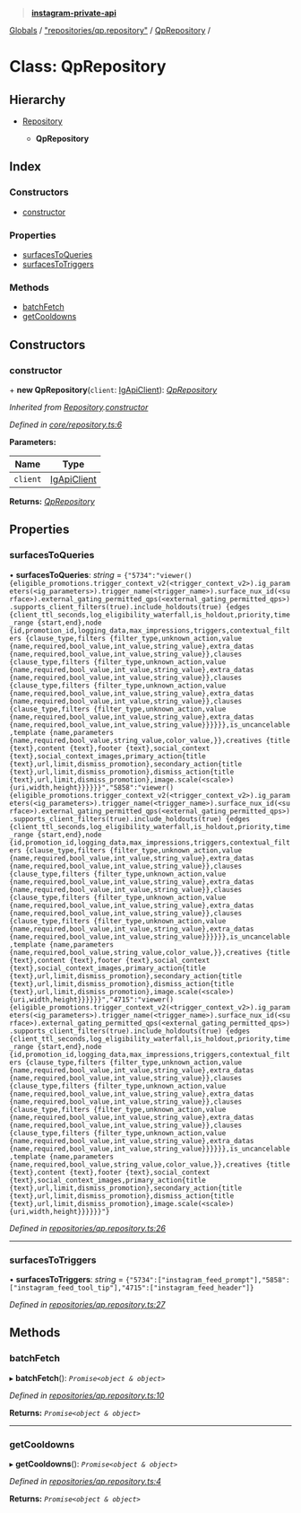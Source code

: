 > **[instagram-private-api](../README.md)**

[Globals](../README.md) / ["repositories/qp.repository"](../modules/_repositories_qp_repository_.md) / [QpRepository](_repositories_qp_repository_.qprepository.md) /

# Class: QpRepository

## Hierarchy

* [Repository](_core_repository_.repository.md)

  * **QpRepository**

## Index

### Constructors

* [constructor](_repositories_qp_repository_.qprepository.md#constructor)

### Properties

* [surfacesToQueries](_repositories_qp_repository_.qprepository.md#surfacestoqueries)
* [surfacesToTriggers](_repositories_qp_repository_.qprepository.md#surfacestotriggers)

### Methods

* [batchFetch](_repositories_qp_repository_.qprepository.md#batchfetch)
* [getCooldowns](_repositories_qp_repository_.qprepository.md#getcooldowns)

## Constructors

###  constructor

\+ **new QpRepository**(`client`: [IgApiClient](_core_client_.igapiclient.md)): *[QpRepository](_repositories_qp_repository_.qprepository.md)*

*Inherited from [Repository](_core_repository_.repository.md).[constructor](_core_repository_.repository.md#constructor)*

*Defined in [core/repository.ts:6](https://github.com/dilame/instagram-private-api/blob/01eb399/src/core/repository.ts#L6)*

**Parameters:**

Name | Type |
------ | ------ |
`client` | [IgApiClient](_core_client_.igapiclient.md) |

**Returns:** *[QpRepository](_repositories_qp_repository_.qprepository.md)*

## Properties

###  surfacesToQueries

• **surfacesToQueries**: *string* =  `{"5734":"viewer() {eligible_promotions.trigger_context_v2(<trigger_context_v2>).ig_parameters(<ig_parameters>).trigger_name(<trigger_name>).surface_nux_id(<surface>).external_gating_permitted_qps(<external_gating_permitted_qps>).supports_client_filters(true).include_holdouts(true) {edges {client_ttl_seconds,log_eligibility_waterfall,is_holdout,priority,time_range {start,end},node {id,promotion_id,logging_data,max_impressions,triggers,contextual_filters {clause_type,filters {filter_type,unknown_action,value {name,required,bool_value,int_value,string_value},extra_datas {name,required,bool_value,int_value,string_value}},clauses {clause_type,filters {filter_type,unknown_action,value {name,required,bool_value,int_value,string_value},extra_datas {name,required,bool_value,int_value,string_value}},clauses {clause_type,filters {filter_type,unknown_action,value {name,required,bool_value,int_value,string_value},extra_datas {name,required,bool_value,int_value,string_value}},clauses {clause_type,filters {filter_type,unknown_action,value {name,required,bool_value,int_value,string_value},extra_datas {name,required,bool_value,int_value,string_value}}}}}},is_uncancelable,template {name,parameters {name,required,bool_value,string_value,color_value,}},creatives {title {text},content {text},footer {text},social_context {text},social_context_images,primary_action{title {text},url,limit,dismiss_promotion},secondary_action{title {text},url,limit,dismiss_promotion},dismiss_action{title {text},url,limit,dismiss_promotion},image.scale(<scale>) {uri,width,height}}}}}}","5858":"viewer() {eligible_promotions.trigger_context_v2(<trigger_context_v2>).ig_parameters(<ig_parameters>).trigger_name(<trigger_name>).surface_nux_id(<surface>).external_gating_permitted_qps(<external_gating_permitted_qps>).supports_client_filters(true).include_holdouts(true) {edges {client_ttl_seconds,log_eligibility_waterfall,is_holdout,priority,time_range {start,end},node {id,promotion_id,logging_data,max_impressions,triggers,contextual_filters {clause_type,filters {filter_type,unknown_action,value {name,required,bool_value,int_value,string_value},extra_datas {name,required,bool_value,int_value,string_value}},clauses {clause_type,filters {filter_type,unknown_action,value {name,required,bool_value,int_value,string_value},extra_datas {name,required,bool_value,int_value,string_value}},clauses {clause_type,filters {filter_type,unknown_action,value {name,required,bool_value,int_value,string_value},extra_datas {name,required,bool_value,int_value,string_value}},clauses {clause_type,filters {filter_type,unknown_action,value {name,required,bool_value,int_value,string_value},extra_datas {name,required,bool_value,int_value,string_value}}}}}},is_uncancelable,template {name,parameters {name,required,bool_value,string_value,color_value,}},creatives {title {text},content {text},footer {text},social_context {text},social_context_images,primary_action{title {text},url,limit,dismiss_promotion},secondary_action{title {text},url,limit,dismiss_promotion},dismiss_action{title {text},url,limit,dismiss_promotion},image.scale(<scale>) {uri,width,height}}}}}}","4715":"viewer() {eligible_promotions.trigger_context_v2(<trigger_context_v2>).ig_parameters(<ig_parameters>).trigger_name(<trigger_name>).surface_nux_id(<surface>).external_gating_permitted_qps(<external_gating_permitted_qps>).supports_client_filters(true).include_holdouts(true) {edges {client_ttl_seconds,log_eligibility_waterfall,is_holdout,priority,time_range {start,end},node {id,promotion_id,logging_data,max_impressions,triggers,contextual_filters {clause_type,filters {filter_type,unknown_action,value {name,required,bool_value,int_value,string_value},extra_datas {name,required,bool_value,int_value,string_value}},clauses {clause_type,filters {filter_type,unknown_action,value {name,required,bool_value,int_value,string_value},extra_datas {name,required,bool_value,int_value,string_value}},clauses {clause_type,filters {filter_type,unknown_action,value {name,required,bool_value,int_value,string_value},extra_datas {name,required,bool_value,int_value,string_value}},clauses {clause_type,filters {filter_type,unknown_action,value {name,required,bool_value,int_value,string_value},extra_datas {name,required,bool_value,int_value,string_value}}}}}},is_uncancelable,template {name,parameters {name,required,bool_value,string_value,color_value,}},creatives {title {text},content {text},footer {text},social_context {text},social_context_images,primary_action{title {text},url,limit,dismiss_promotion},secondary_action{title {text},url,limit,dismiss_promotion},dismiss_action{title {text},url,limit,dismiss_promotion},image.scale(<scale>) {uri,width,height}}}}}}"}`

*Defined in [repositories/qp.repository.ts:26](https://github.com/dilame/instagram-private-api/blob/01eb399/src/repositories/qp.repository.ts#L26)*

___

###  surfacesToTriggers

• **surfacesToTriggers**: *string* =  `{"5734":["instagram_feed_prompt"],"5858":["instagram_feed_tool_tip"],"4715":["instagram_feed_header"]}`

*Defined in [repositories/qp.repository.ts:27](https://github.com/dilame/instagram-private-api/blob/01eb399/src/repositories/qp.repository.ts#L27)*

## Methods

###  batchFetch

▸ **batchFetch**(): *`Promise<object & object>`*

*Defined in [repositories/qp.repository.ts:10](https://github.com/dilame/instagram-private-api/blob/01eb399/src/repositories/qp.repository.ts#L10)*

**Returns:** *`Promise<object & object>`*

___

###  getCooldowns

▸ **getCooldowns**(): *`Promise<object & object>`*

*Defined in [repositories/qp.repository.ts:4](https://github.com/dilame/instagram-private-api/blob/01eb399/src/repositories/qp.repository.ts#L4)*

**Returns:** *`Promise<object & object>`*